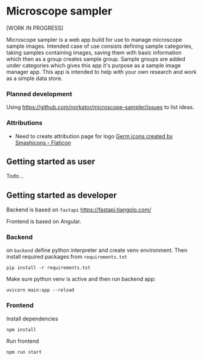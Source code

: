 # Microscope sampler

[WORK IN PROGRESS]

Microscope sampler is a web app build for use to manage microscope sample images. Intended
case of use consists defining sample categories, taking samples containing images,
saving them with basic information which then as a group creates sample group.
Sample groups are added under categories which gives this app it's purpose as a sample
image manager app. This app is intended to help with your own research and work as a
simple data store.

### Planned development
Using https://github.com/norkator/microscope-sampler/issues to list ideas.

### Attributions
* Need to create attribution page for logo [Germ icons created by Smashicons - Flaticon](https://www.flaticon.com/free-icons/germ)

## Getting started as user

Todo...

## Getting started as developer

Backend is based on `fastapi` https://fastapi.tiangolo.com/

Frontend is based on Angular.

### Backend

on `backend` define python interpreter and create venv environment.
Then install required packages from `requirements.txt`

```shell
pip install -r requirements.txt
```

Make sure python venv is active and then run backend app:

```shell
uvicorn main:app --reload
```

### Frontend

Install dependencies

```shell
npm install
```

Run frontend

```shell
npm run start
```
